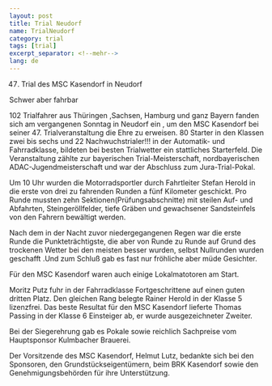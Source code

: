 ```yaml
---
layout: post
title: Trial Neudorf
name: TrialNeudorf
category: trial
tags: [trial]
excerpt_separator: <!--mehr-->
lang: de
---
```


47. Trial des MSC Kasendorf in Neudorf

<!--mehr-->

Schwer aber fahrbar

102 Trialfahrer aus Th&uuml;ringen ,Sachsen, Hamburg und ganz Bayern fanden sich am vergangenen Sonntag in Neudorf ein , um den MSC Kasendorf bei seiner 47. Trialveranstaltung die Ehre zu erweisen. 80 Starter in den Klassen zwei bis sechs und 22 Nachwuchstrialer!!! in der Automatik- und Fahrradklasse, bildeten bei besten Trialwetter ein stattliches Starterfeld. Die Veranstaltung z&auml;hlte zur bayerischen Trial-Meisterschaft, nordbayerischen ADAC-Jugendmeisterschaft und war der Abschluss zum Jura-Trial-Pokal.

Um 10 Uhr wurden die Motorradsportler durch Fahrtleiter Stefan Herold in die erste von drei zu fahrenden Runden a f&uuml;nf Kilometer geschickt. Pro Runde mussten zehn Sektionen(Pr&uuml;fungsabschnitte) mit steilen Auf- und Abfahrten, Steinger&ouml;llfelder, tiefe Gr&auml;ben und gewachsener Sandsteinfels von den Fahrern bew&auml;ltigt werden.

Nach dem in der Nacht zuvor niedergegangenen Regen war die erste Runde die Punktetr&auml;chtigste, die aber von Runde zu Runde auf Grund des trockenen Wetter bei den meisten besser wurden, selbst Nullrunden wurden geschafft .Und zum Schlu&szlig; gab es fast nur fr&ouml;hliche aber m&uuml;de Gesichter.

F&uuml;r den MSC Kasendorf waren auch einige Lokalmatotoren am Start.

Moritz Putz fuhr in der Fahrradklasse Fortgeschrittene auf einen guten dritten Platz. Den gleichen Rang belegte Rainer Herold in der Klasse 5 lizenzfrei. Das beste Resultat f&uuml;r den MSC Kasendorf lieferte Thomas Passing in der Klasse 6 Einsteiger ab, er wurde ausgezeichneter Zweiter.

Bei der Siegerehrung gab es Pokale sowie reichlich Sachpreise vom Hauptsponsor Kulmbacher Brauerei.

Der Vorsitzende des MSC Kasendorf, Helmut Lutz, bedankte sich bei den Sponsoren, den Grundst&uuml;ckseigent&uuml;mern, beim BRK Kasendorf sowie den Genehmigungsbeh&ouml;rden f&uuml;r ihre Unterst&uuml;tzung.
